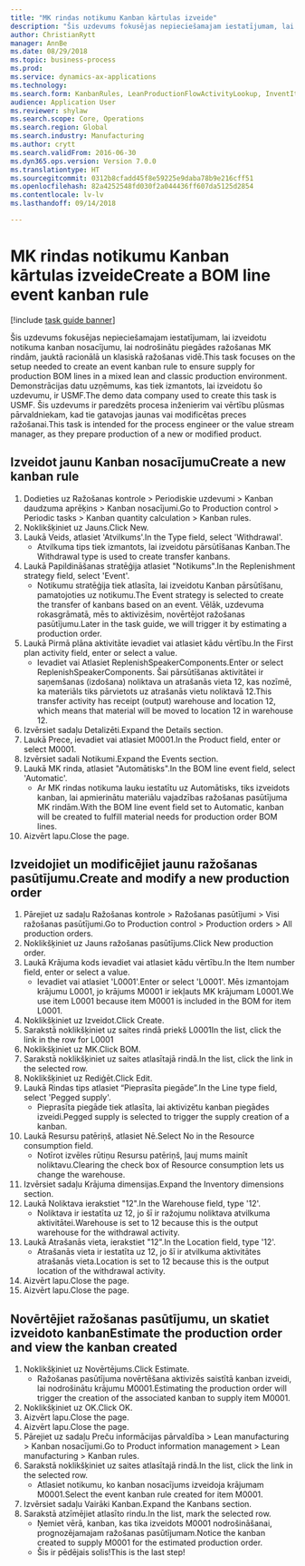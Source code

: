 ```yaml
--- 
title: "MK rindas notikumu Kanban kārtulas izveide"
description: "Šis uzdevums fokusējas nepieciešamajam iestatījumam, lai izveidotu notikuma kanban nosacījumu, lai nodrošinātu piegādes ražošanas MK rindām, jauktā racionālā un klasiskā ražošanas vidē."
author: ChristianRytt
manager: AnnBe
ms.date: 08/29/2018
ms.topic: business-process
ms.prod: 
ms.service: dynamics-ax-applications
ms.technology: 
ms.search.form: KanbanRules, LeanProductionFlowActivityLookup, InventItemIdLookupSimple, ProdTableListPage, ProdTableCreate, InventItemIdLookupPurchase, ProdTable, ProdBOM, ProdParmCostEstimation
audience: Application User
ms.reviewer: shylaw
ms.search.scope: Core, Operations
ms.search.region: Global
ms.search.industry: Manufacturing
ms.author: crytt
ms.search.validFrom: 2016-06-30
ms.dyn365.ops.version: Version 7.0.0
ms.translationtype: HT
ms.sourcegitcommit: 0312b8cfadd45f8e59225e9daba78b9e216cff51
ms.openlocfilehash: 82a4252548fd030f2a044436ff607da5125d2854
ms.contentlocale: lv-lv
ms.lasthandoff: 09/14/2018

---
```

# <a name="create-a-bom-line-event-kanban-rule"></a><span data-ttu-id="c49dc-103">MK rindas notikumu Kanban kārtulas izveide</span><span class="sxs-lookup"><span data-stu-id="c49dc-103">Create a BOM line event kanban rule</span></span>

[!include [task guide banner](../../includes/task-guide-banner.md)]

<span data-ttu-id="c49dc-104">Šis uzdevums fokusējas nepieciešamajam iestatījumam, lai izveidotu notikuma kanban nosacījumu, lai nodrošinātu piegādes ražošanas MK rindām, jauktā racionālā un klasiskā ražošanas vidē.</span><span class="sxs-lookup"><span data-stu-id="c49dc-104">This task focuses on the setup needed to create an event kanban rule to ensure supply for production BOM lines in a mixed lean and classic production environment.</span></span> <span data-ttu-id="c49dc-105">Demonstrācijas datu uzņēmums, kas tiek izmantots, lai izveidotu šo uzdevumu, ir USMF.</span><span class="sxs-lookup"><span data-stu-id="c49dc-105">The demo data company used to create this task is USMF.</span></span> <span data-ttu-id="c49dc-106">Šis uzdevums ir paredzēts procesa inženierim vai vērtību plūsmas pārvaldniekam, kad tie gatavojas jaunas vai modificētas preces ražošanai.</span><span class="sxs-lookup"><span data-stu-id="c49dc-106">This task is intended for the process engineer or the value stream manager, as they prepare production of a new or modified product.</span></span>


## <a name="create-a-new-kanban-rule"></a><span data-ttu-id="c49dc-107">Izveidot jaunu Kanban nosacījumu</span><span class="sxs-lookup"><span data-stu-id="c49dc-107">Create a new kanban rule</span></span>
1. <span data-ttu-id="c49dc-108">Dodieties uz Ražošanas kontrole > Periodiskie uzdevumi > Kanban daudzuma aprēķins > Kanban nosacījumi.</span><span class="sxs-lookup"><span data-stu-id="c49dc-108">Go to Production control > Periodic tasks > Kanban quantity calculation > Kanban rules.</span></span>
2. <span data-ttu-id="c49dc-109">Noklikšķiniet uz Jauns.</span><span class="sxs-lookup"><span data-stu-id="c49dc-109">Click New.</span></span>
3. <span data-ttu-id="c49dc-110">Laukā Veids, atlasiet 'Atvilkums'.</span><span class="sxs-lookup"><span data-stu-id="c49dc-110">In the Type field, select 'Withdrawal'.</span></span>
    * <span data-ttu-id="c49dc-111">Atvilkuma tips tiek izmantots, lai izveidotu pārsūtīšanas Kanban.</span><span class="sxs-lookup"><span data-stu-id="c49dc-111">The Withdrawal type is used to create transfer kanbans.</span></span>  
4. <span data-ttu-id="c49dc-112">Laukā Papildināšanas stratēģija atlasiet "Notikums".</span><span class="sxs-lookup"><span data-stu-id="c49dc-112">In the Replenishment strategy field, select 'Event'.</span></span>
    * <span data-ttu-id="c49dc-113">Notikumu stratēģija tiek atlasīta, lai izveidotu Kanban pārsūtīšanu, pamatojoties uz notikumu.</span><span class="sxs-lookup"><span data-stu-id="c49dc-113">The Event strategy is selected to create the transfer of kanbans based on an event.</span></span> <span data-ttu-id="c49dc-114">Vēlāk, uzdevuma rokasgrāmatā, mēs to aktivizēsim, novērtējot ražošanas pasūtījumu.</span><span class="sxs-lookup"><span data-stu-id="c49dc-114">Later in the task guide, we will trigger it by estimating a production order.</span></span>  
5. <span data-ttu-id="c49dc-115">Laukā Pirmā plāna aktivitāte ievadiet vai atlasiet kādu vērtību.</span><span class="sxs-lookup"><span data-stu-id="c49dc-115">In the First plan activity field, enter or select a value.</span></span>
    * <span data-ttu-id="c49dc-116">Ievadiet vai Atlasiet ReplenishSpeakerComponents.</span><span class="sxs-lookup"><span data-stu-id="c49dc-116">Enter or select ReplenishSpeakerComponents.</span></span> <span data-ttu-id="c49dc-117">Šai pārsūtīšanas aktivitātei ir saņemšanas (izdošana) noliktava un atrašanās vieta 12, kas nozīmē, ka materiāls tiks pārvietots uz atrašanās vietu noliktavā 12.</span><span class="sxs-lookup"><span data-stu-id="c49dc-117">This transfer activity has receipt (output) warehouse and location 12, which means that material will be moved to location 12 in warehouse 12.</span></span>  
6. <span data-ttu-id="c49dc-118">Izvērsiet sadaļu Detalizēti.</span><span class="sxs-lookup"><span data-stu-id="c49dc-118">Expand the Details section.</span></span>
7. <span data-ttu-id="c49dc-119">Laukā Prece, ievadiet vai atlasiet M0001.</span><span class="sxs-lookup"><span data-stu-id="c49dc-119">In the Product field, enter or select M0001.</span></span>
8. <span data-ttu-id="c49dc-120">Izvērsiet sadali Notikumi.</span><span class="sxs-lookup"><span data-stu-id="c49dc-120">Expand the Events section.</span></span>
9. <span data-ttu-id="c49dc-121">Laukā MK rinda, atlasiet "Automātisks".</span><span class="sxs-lookup"><span data-stu-id="c49dc-121">In the BOM line event field, select 'Automatic'.</span></span>
    * <span data-ttu-id="c49dc-122">Ar MK rindas notikuma lauku iestatītu uz Automātisks, tiks izveidots kanban, lai apmierinātu materiālu vajadzības ražošanas pasūtījuma MK rindām.</span><span class="sxs-lookup"><span data-stu-id="c49dc-122">With the BOM line event field set to Automatic, kanban will be created to fulfill material needs for production order BOM lines.</span></span>  
10. <span data-ttu-id="c49dc-123">Aizvērt lapu.</span><span class="sxs-lookup"><span data-stu-id="c49dc-123">Close the page.</span></span>

## <a name="create-and-modify-a-new-production-order"></a><span data-ttu-id="c49dc-124">Izveidojiet un modificējiet jaunu ražošanas pasūtījumu.</span><span class="sxs-lookup"><span data-stu-id="c49dc-124">Create and modify a new production order</span></span>
1. <span data-ttu-id="c49dc-125">Pārejiet uz sadaļu Ražošanas kontrole > Ražošanas pasūtījumi > Visi ražošanas pasūtījumi.</span><span class="sxs-lookup"><span data-stu-id="c49dc-125">Go to Production control > Production orders > All production orders.</span></span>
2. <span data-ttu-id="c49dc-126">Noklikšķiniet uz Jauns ražošanas pasūtījums.</span><span class="sxs-lookup"><span data-stu-id="c49dc-126">Click New production order.</span></span>
3. <span data-ttu-id="c49dc-127">Laukā Krājuma kods ievadiet vai atlasiet kādu vērtību.</span><span class="sxs-lookup"><span data-stu-id="c49dc-127">In the Item number field, enter or select a value.</span></span>
    * <span data-ttu-id="c49dc-128">Ievadiet vai atlasiet 'L0001'.</span><span class="sxs-lookup"><span data-stu-id="c49dc-128">Enter or select 'L0001'.</span></span> <span data-ttu-id="c49dc-129">Mēs izmantojam krājumu L0001, jo krājums M0001 ir iekļauts MK krājumam L0001.</span><span class="sxs-lookup"><span data-stu-id="c49dc-129">We use item L0001 because item M0001 is included in the BOM for item L0001.</span></span>  
4. <span data-ttu-id="c49dc-130">Noklikšķiniet uz Izveidot.</span><span class="sxs-lookup"><span data-stu-id="c49dc-130">Click Create.</span></span>
5. <span data-ttu-id="c49dc-131">Sarakstā noklikšķiniet uz saites rindā priekš L0001</span><span class="sxs-lookup"><span data-stu-id="c49dc-131">In the list, click the link in the row for L0001</span></span>
6. <span data-ttu-id="c49dc-132">Noklikšķiniet uz MK.</span><span class="sxs-lookup"><span data-stu-id="c49dc-132">Click BOM.</span></span>
7. <span data-ttu-id="c49dc-133">Sarakstā noklikšķiniet uz saites atlasītajā rindā.</span><span class="sxs-lookup"><span data-stu-id="c49dc-133">In the list, click the link in the selected row.</span></span>
8. <span data-ttu-id="c49dc-134">Noklikšķiniet uz Rediģēt.</span><span class="sxs-lookup"><span data-stu-id="c49dc-134">Click Edit.</span></span>
9. <span data-ttu-id="c49dc-135">Laukā Rindas tips atlasiet “Pieprasīta piegāde”.</span><span class="sxs-lookup"><span data-stu-id="c49dc-135">In the Line type field, select 'Pegged supply'.</span></span>
    * <span data-ttu-id="c49dc-136">Pieprasīta piegāde tiek atlasīta, lai aktivizētu kanban piegādes izveidi.</span><span class="sxs-lookup"><span data-stu-id="c49dc-136">Pegged supply is selected to trigger the supply creation of a kanban.</span></span>  
10. <span data-ttu-id="c49dc-137">Laukā Resursu patēriņš, atlasiet Nē.</span><span class="sxs-lookup"><span data-stu-id="c49dc-137">Select No in the Resource consumption field.</span></span>
    * <span data-ttu-id="c49dc-138">Notīrot izvēles rūtiņu Resursu patēriņš, ļauj mums mainīt noliktavu.</span><span class="sxs-lookup"><span data-stu-id="c49dc-138">Clearing the check box of Resource consumption lets us change the warehouse.</span></span>  
11. <span data-ttu-id="c49dc-139">Izvērsiet sadaļu Krājuma dimensijas.</span><span class="sxs-lookup"><span data-stu-id="c49dc-139">Expand the Inventory dimensions section.</span></span>
12. <span data-ttu-id="c49dc-140">Laukā Noliktava ierakstiet "12".</span><span class="sxs-lookup"><span data-stu-id="c49dc-140">In the Warehouse field, type '12'.</span></span>
    * <span data-ttu-id="c49dc-141">Noliktava ir iestatīta uz 12, jo šī ir ražojumu noliktava atvilkuma aktivitātei.</span><span class="sxs-lookup"><span data-stu-id="c49dc-141">Warehouse is set to 12 because this is the output warehouse for the withdrawal activity.</span></span>  
13. <span data-ttu-id="c49dc-142">Laukā Atrašanās vieta, ierakstiet "12".</span><span class="sxs-lookup"><span data-stu-id="c49dc-142">In the Location field, type '12'.</span></span>
    * <span data-ttu-id="c49dc-143">Atrašanās vieta ir iestatīta uz 12, jo šī ir atvilkuma aktivitātes atrašanās vieta.</span><span class="sxs-lookup"><span data-stu-id="c49dc-143">Location is set to 12 because this is the output location of the withdrawal activity.</span></span>  
14. <span data-ttu-id="c49dc-144">Aizvērt lapu.</span><span class="sxs-lookup"><span data-stu-id="c49dc-144">Close the page.</span></span>
15. <span data-ttu-id="c49dc-145">Aizvērt lapu.</span><span class="sxs-lookup"><span data-stu-id="c49dc-145">Close the page.</span></span>

## <a name="estimate-the-production-order-and-view-the-kanban-created"></a><span data-ttu-id="c49dc-146">Novērtējiet ražošanas pasūtījumu, un skatiet izveidoto kanban</span><span class="sxs-lookup"><span data-stu-id="c49dc-146">Estimate the production order and view the kanban created</span></span>
1. <span data-ttu-id="c49dc-147">Noklikšķiniet uz Novērtējums.</span><span class="sxs-lookup"><span data-stu-id="c49dc-147">Click Estimate.</span></span>
    * <span data-ttu-id="c49dc-148">Ražošanas pasūtījuma novērtēšana aktivizēs saistītā kanban izveidi, lai nodrošinātu krājumu M0001.</span><span class="sxs-lookup"><span data-stu-id="c49dc-148">Estimating the production order will trigger the creation of the associated kanban to supply item M0001.</span></span>  
2. <span data-ttu-id="c49dc-149">Noklikšķiniet uz OK.</span><span class="sxs-lookup"><span data-stu-id="c49dc-149">Click OK.</span></span>
3. <span data-ttu-id="c49dc-150">Aizvērt lapu.</span><span class="sxs-lookup"><span data-stu-id="c49dc-150">Close the page.</span></span>
4. <span data-ttu-id="c49dc-151">Aizvērt lapu.</span><span class="sxs-lookup"><span data-stu-id="c49dc-151">Close the page.</span></span>
5. <span data-ttu-id="c49dc-152">Pārejiet uz sadaļu Preču informācijas pārvaldība > Lean manufacturing > Kanban nosacījumi.</span><span class="sxs-lookup"><span data-stu-id="c49dc-152">Go to Product information management > Lean manufacturing > Kanban rules.</span></span>
6. <span data-ttu-id="c49dc-153">Sarakstā noklikšķiniet uz saites atlasītajā rindā.</span><span class="sxs-lookup"><span data-stu-id="c49dc-153">In the list, click the link in the selected row.</span></span>
    * <span data-ttu-id="c49dc-154">Atlasiet notikumu, ko kanban nosacījums izveidoja krājumam M0001.</span><span class="sxs-lookup"><span data-stu-id="c49dc-154">Select the event kanban rule created for item M0001.</span></span>  
7. <span data-ttu-id="c49dc-155">Izvērsiet sadaļu Vairāki Kanban.</span><span class="sxs-lookup"><span data-stu-id="c49dc-155">Expand the Kanbans section.</span></span>
8. <span data-ttu-id="c49dc-156">Sarakstā atzīmējiet atlasīto rindu.</span><span class="sxs-lookup"><span data-stu-id="c49dc-156">In the list, mark the selected row.</span></span>
    * <span data-ttu-id="c49dc-157">Ņemiet vērā, kanban, kas tika izveidots M0001 nodrošināšanai, prognozējamajam ražošanas pasūtījumam.</span><span class="sxs-lookup"><span data-stu-id="c49dc-157">Notice the kanban created to supply M0001 for the estimated production order.</span></span>  
    * <span data-ttu-id="c49dc-158">Šis ir pēdējais solis!</span><span class="sxs-lookup"><span data-stu-id="c49dc-158">This is the last step!</span></span>  


